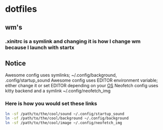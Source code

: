# dotfiles

## wm's
### .xinitrc is a symlink and changing it is how I change wm because I launch with startx

## Notice
Awesome config uses symlinks; ~/.config/background, .config/startup_sound
Awesome config uses EDITOR environment variable; either change it or set EDITOR depending on your [OS](EDITOR.md)
Neofetch config uses kitty backend and a symlink ~/.config/neofetch_img

### Here is how you would set these links
```sh
ln -sf /path/to/the/cool/sound ~/.config/startup_sound
ln -sf /path/to/the/cool/background ~/.config/background
ln -sf /path/to/the/cool/image ~/.config/neofetch_img
```
